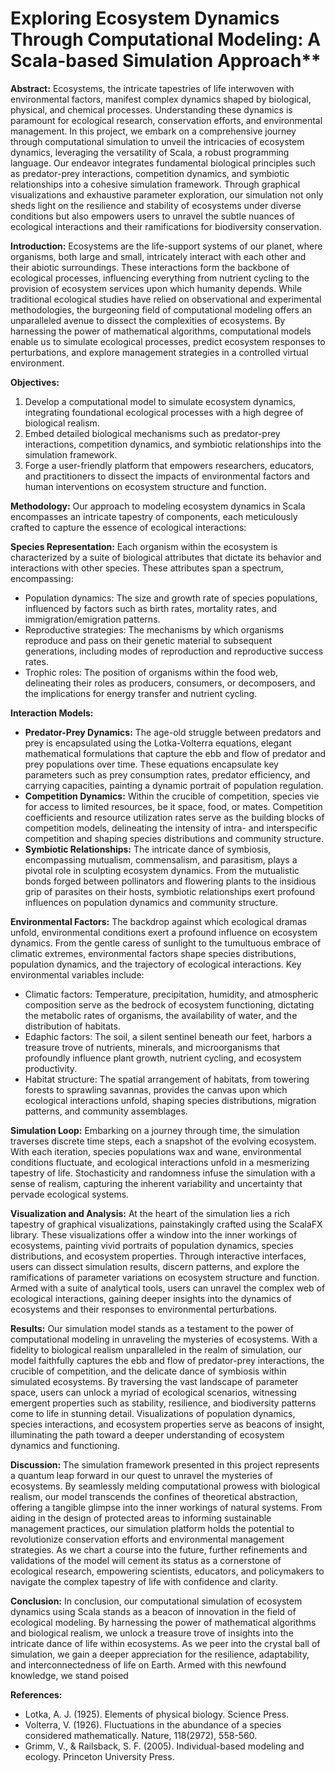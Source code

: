 # Exploring Ecosystem Dynamics Through Computational Modeling: A Scala-based Simulation Approach**

**Abstract:**
Ecosystems, the intricate tapestries of life interwoven with environmental factors, manifest complex dynamics shaped by biological, physical, and chemical processes. Understanding these dynamics is paramount for ecological research, conservation efforts, and environmental management. In this project, we embark on a comprehensive journey through computational simulation to unveil the intricacies of ecosystem dynamics, leveraging the versatility of Scala, a robust programming language. Our endeavor integrates fundamental biological principles such as predator-prey interactions, competition dynamics, and symbiotic relationships into a cohesive simulation framework. Through graphical visualizations and exhaustive parameter exploration, our simulation not only sheds light on the resilience and stability of ecosystems under diverse conditions but also empowers users to unravel the subtle nuances of ecological interactions and their ramifications for biodiversity conservation.

**Introduction:**
Ecosystems are the life-support systems of our planet, where organisms, both large and small, intricately interact with each other and their abiotic surroundings. These interactions form the backbone of ecological processes, influencing everything from nutrient cycling to the provision of ecosystem services upon which humanity depends. While traditional ecological studies have relied on observational and experimental methodologies, the burgeoning field of computational modeling offers an unparalleled avenue to dissect the complexities of ecosystems. By harnessing the power of mathematical algorithms, computational models enable us to simulate ecological processes, predict ecosystem responses to perturbations, and explore management strategies in a controlled virtual environment.

**Objectives:**
1. Develop a computational model to simulate ecosystem dynamics, integrating foundational ecological processes with a high degree of biological realism.
2. Embed detailed biological mechanisms such as predator-prey interactions, competition dynamics, and symbiotic relationships into the simulation framework.
3. Forge a user-friendly platform that empowers researchers, educators, and practitioners to dissect the impacts of environmental factors and human interventions on ecosystem structure and function.

**Methodology:**
Our approach to modeling ecosystem dynamics in Scala encompasses an intricate tapestry of components, each meticulously crafted to capture the essence of ecological interactions:

**Species Representation:**
Each organism within the ecosystem is characterized by a suite of biological attributes that dictate its behavior and interactions with other species. These attributes span a spectrum, encompassing:
- Population dynamics: The size and growth rate of species populations, influenced by factors such as birth rates, mortality rates, and immigration/emigration patterns.
- Reproductive strategies: The mechanisms by which organisms reproduce and pass on their genetic material to subsequent generations, including modes of reproduction and reproductive success rates.
- Trophic roles: The position of organisms within the food web, delineating their roles as producers, consumers, or decomposers, and the implications for energy transfer and nutrient cycling.

**Interaction Models:**
- **Predator-Prey Dynamics:** The age-old struggle between predators and prey is encapsulated using the Lotka-Volterra equations, elegant mathematical formulations that capture the ebb and flow of predator and prey populations over time. These equations encapsulate key parameters such as prey consumption rates, predator efficiency, and carrying capacities, painting a dynamic portrait of population regulation.
- **Competition Dynamics:** Within the crucible of competition, species vie for access to limited resources, be it space, food, or mates. Competition coefficients and resource utilization rates serve as the building blocks of competition models, delineating the intensity of intra- and interspecific competition and shaping species distributions and community structure.
- **Symbiotic Relationships:** The intricate dance of symbiosis, encompassing mutualism, commensalism, and parasitism, plays a pivotal role in sculpting ecosystem dynamics. From the mutualistic bonds forged between pollinators and flowering plants to the insidious grip of parasites on their hosts, symbiotic relationships exert profound influences on population dynamics and community structure.

**Environmental Factors:**
The backdrop against which ecological dramas unfold, environmental conditions exert a profound influence on ecosystem dynamics. From the gentle caress of sunlight to the tumultuous embrace of climatic extremes, environmental factors shape species distributions, population dynamics, and the trajectory of ecological interactions. Key environmental variables include:
- Climatic factors: Temperature, precipitation, humidity, and atmospheric composition serve as the bedrock of ecosystem functioning, dictating the metabolic rates of organisms, the availability of water, and the distribution of habitats.
- Edaphic factors: The soil, a silent sentinel beneath our feet, harbors a treasure trove of nutrients, minerals, and microorganisms that profoundly influence plant growth, nutrient cycling, and ecosystem productivity.
- Habitat structure: The spatial arrangement of habitats, from towering forests to sprawling savannas, provides the canvas upon which ecological interactions unfold, shaping species distributions, migration patterns, and community assemblages.

**Simulation Loop:**
Embarking on a journey through time, the simulation traverses discrete time steps, each a snapshot of the evolving ecosystem. With each iteration, species populations wax and wane, environmental conditions fluctuate, and ecological interactions unfold in a mesmerizing tapestry of life. Stochasticity and randomness infuse the simulation with a sense of realism, capturing the inherent variability and uncertainty that pervade ecological systems.

**Visualization and Analysis:**
At the heart of the simulation lies a rich tapestry of graphical visualizations, painstakingly crafted using the ScalaFX library. These visualizations offer a window into the inner workings of ecosystems, painting vivid portraits of population dynamics, species distributions, and ecosystem properties. Through interactive interfaces, users can dissect simulation results, discern patterns, and explore the ramifications of parameter variations on ecosystem structure and function. Armed with a suite of analytical tools, users can unravel the complex web of ecological interactions, gaining deeper insights into the dynamics of ecosystems and their responses to environmental perturbations.

**Results:**
Our simulation model stands as a testament to the power of computational modeling in unraveling the mysteries of ecosystems. With a fidelity to biological realism unparalleled in the realm of simulation, our model faithfully captures the ebb and flow of predator-prey interactions, the crucible of competition, and the delicate dance of symbiosis within simulated ecosystems. By traversing the vast landscape of parameter space, users can unlock a myriad of ecological scenarios, witnessing emergent properties such as stability, resilience, and biodiversity patterns come to life in stunning detail. Visualizations of population dynamics, species interactions, and ecosystem properties serve as beacons of insight, illuminating the path toward a deeper understanding of ecosystem dynamics and functioning.

**Discussion:**
The simulation framework presented in this project represents a quantum leap forward in our quest to unravel the mysteries of ecosystems. By seamlessly melding computational prowess with biological realism, our model transcends the confines of theoretical abstraction, offering a tangible glimpse into the inner workings of natural systems. From aiding in the design of protected areas to informing sustainable management practices, our simulation platform holds the potential to revolutionize conservation efforts and environmental management strategies. As we chart a course into the future, further refinements and validations of the model will cement its status as a cornerstone of ecological research, empowering scientists, educators, and policymakers to navigate the complex tapestry of life with confidence and clarity.

**Conclusion:**
In conclusion, our computational simulation of ecosystem dynamics using Scala stands as a beacon of innovation in the field of ecological modeling. By harnessing the power of mathematical algorithms and biological realism, we unlock a treasure trove of insights into the intricate dance of life within ecosystems. As we peer into the crystal ball of simulation, we gain a deeper appreciation for the resilience, adaptability, and interconnectedness of life on Earth. Armed with this newfound knowledge, we stand poised

**References:**
- Lotka, A. J. (1925). Elements of physical biology. Science Press.
- Volterra, V. (1926). Fluctuations in the abundance of a species considered mathematically. Nature, 118(2972), 558-560.
- Grimm, V., & Railsback, S. F. (2005). Individual-based modeling and ecology. Princeton University Press.
